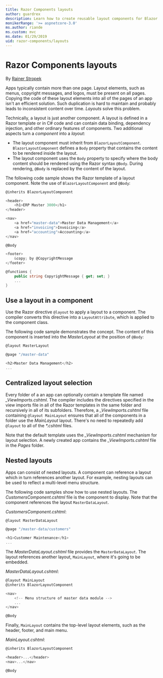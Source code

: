 ```yaml
---
title: Razor Components layouts
author: guardrex
description: Learn how to create reusable layout components for Blazor and Razor Components apps.
monikerRange: '>= aspnetcore-3.0'
ms.author: riande
ms.custom: mvc
ms.date: 01/29/2019
uid: razor-components/layouts
---
```

# Razor Components layouts

By [Rainer Stropek](https://www.timecockpit.com)

Apps typically contain more than one page. Layout elements, such as menus, copyright messages, and logos, must be present on all pages. Copying the code of these layout elements into all of the pages of an app isn't an efficient solution. Such duplication is hard to maintain and probably leads to inconsistent content over time. *Layouts* solve this problem.

Technically, a layout is just another component. A layout is defined in a Razor template or in C# code and can contain data binding, dependency injection, and other ordinary features of components. Two additional aspects turn a *component* into a *layout*:

* The layout component must inherit from `BlazorLayoutComponent`. `BlazorLayoutComponent` defines a `Body` property that contains the content to be rendered inside the layout.
* The layout component uses the `Body` property to specify where the body content should be rendered using the Razor syntax `@Body`. During rendering, `@Body` is replaced by the content of the layout.

The following code sample shows the Razor template of a layout component. Note the use of `BlazorLayoutComponent` and `@Body`:

```csharp
@inherits BlazorLayoutComponent

<header>
    <h1>ERP Master 3000</h1>
</header>

<nav>
    <a href="master-data">Master Data Management</a>
    <a href="invoicing">Invoicing</a>
    <a href="accounting">Accounting</a>
</nav>

@Body

<footer>
    &copy; by @CopyrightMessage
</footer>

@functions {
    public string CopyrightMessage { get; set; }
    ...
}
```

## Use a layout in a component

Use the Razor directive `@layout` to apply a layout to a component. The compiler converts this directive into a `LayoutAttribute`, which is applied to the component class.

The following code sample demonstrates the concept. The content of this component is inserted into the *MasterLayout* at the position of `@Body`:

```csharp
@layout MasterLayout

@page "/master-data"

<h2>Master Data Management</h2>
...
```

## Centralized layout selection

Every folder of a an app can optionally contain a template file named *_ViewImports.cshtml*. The compiler includes the directives specified in the view imports file in all of the Razor templates in the same folder and recursively in all of its subfolders. Therefore, a *_ViewImports.cshtml* file containing `@layout MainLayout` ensures that all of the components in a folder use the *MainLayout* layout. There's no need to repeatedly add `@layout` to all of the *\*.cshtml* files.

Note that the default template uses the *_ViewImports.cshtml* mechanism for layout selection. A newly created app contains the *_ViewImports.cshtml* file in the *Pages* folder.

## Nested layouts

Apps can consist of nested layouts. A component can reference a layout which in turn references another layout. For example, nesting layouts can be used to reflect a multi-level menu structure.

The following code samples show how to use nested layouts. The *CustomersComponent.cshtml* file is the component to display. Note that the component references the layout `MasterDataLayout`.

*CustomersComponent.cshtml*:

```csharp
@layout MasterDataLayout

@page "/master-data/customers"

<h1>Customer Maintenance</h1>
...
```

The *MasterDataLayout.cshtml* file provides the `MasterDataLayout`. The layout references another layout, `MainLayout`, where it's going to be embedded.

*MasterDataLayout.cshtml*:

```csharp
@layout MainLayout
@inherits BlazorLayoutComponent

<nav>
    <!-- Menu structure of master data module -->
    ...
</nav>

@Body
```

Finally, `MainLayout` contains the top-level layout elements, such as the header, footer, and main menu.

*MainLayout.cshtml*:

```csharp
@inherits BlazorLayoutComponent

<header>...</header>
<nav>...</nav>

@Body
```
